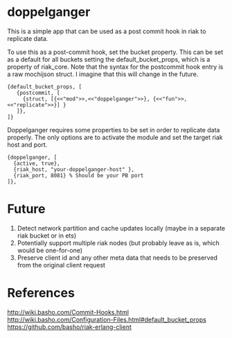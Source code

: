 doppelganger
============
This is a simple app that can be used as a post commit hook in riak to
replicate data.

To use this as a post-commit hook, set the bucket property. This can be set
as a default for all buckets setting the default_bucket_props, which is a 
property of riak_core. Note that the syntax for the postcommit hook entry
is a raw mochijson struct. I imagine that this will change in the future.

    {default_bucket_props, [
       {postcommit, [
         {struct, [{<<"mod">>,<<"doppelganger">>}, {<<"fun">>,<<"replicate">>}] }
       ]},
    ]}

Doppelganger requires some properties to be set in order to replicate data
properly. The only options are to activate the module and set the target
riak host and port. 

    {doppelganger, [
      {active, true},
      {riak_host, "your-doppelganger-host" },
      {riak_port, 8081} % Should be your PB port
    ]},


Future
======
1. Detect network partition and cache updates locally (maybe in a 
   separate riak bucket or in ets)
2. Potentially support multiple riak nodes (but probably leave as is, which
   would be one-for-one)
3. Preserve client id and any other meta data that needs to be preserved
   from the original client request

References
==========
http://wiki.basho.com/Commit-Hooks.html
http://wiki.basho.com/Configuration-Files.html#default_bucket_props
https://github.com/basho/riak-erlang-client



